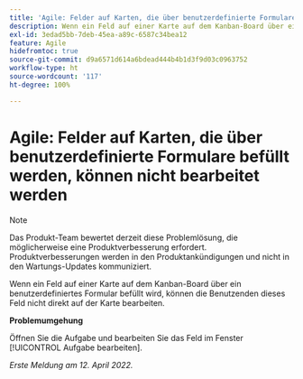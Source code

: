 ```yaml
---
title: 'Agile: Felder auf Karten, die über benutzerdefinierte Formulare befüllt werden, können nicht bearbeitet werden'
description: Wenn ein Feld auf einer Karte auf dem Kanban-Board über ein benutzerdefiniertes Formular befüllt wird, können die Benutzenden dieses Feld nicht direkt auf der Karte bearbeiten.
exl-id: 3edad5bb-7deb-45ea-a89c-6587c34bea12
feature: Agile
hidefromtoc: true
source-git-commit: d9a6571d614a6bdead444b4b1d3f9d03c0963752
workflow-type: ht
source-wordcount: '117'
ht-degree: 100%

---
```


# Agile: Felder auf Karten, die über benutzerdefinierte Formulare befüllt werden, können nicht bearbeitet werden

>[!NOTE]
>
>Das Produkt-Team bewertet derzeit diese Problemlösung, die möglicherweise eine Produktverbesserung erfordert. Produktverbesserungen werden in den Produktankündigungen und nicht in den Wartungs-Updates kommuniziert.

Wenn ein Feld auf einer Karte auf dem Kanban-Board über ein benutzerdefiniertes Formular befüllt wird, können die Benutzenden dieses Feld nicht direkt auf der Karte bearbeiten.

**Problemumgehung**

Öffnen Sie die Aufgabe und bearbeiten Sie das Feld im Fenster [!UICONTROL Aufgabe bearbeiten].

_Erste Meldung am 12. April 2022._

